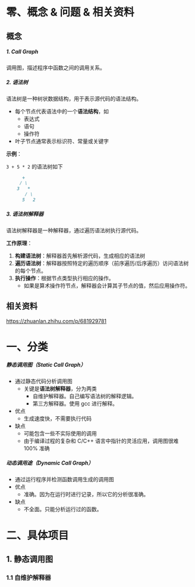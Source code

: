 # 零、概念 & 问题 & 相关资料

## 概念

##### 1. Call Graph

调用图，描述程序中函数之间的调用关系。

##### 2. 语法树

语法树是一种树状数据结构，用于表示源代码的语法结构。

- 每个节点代表语法中的一个**语法结构**，如
  - 表达式
  - 语句
  - 操作符
- 叶子节点通常表示标识符、常量或关键字

**示例**：

`3 + 5 * 2` 的语法树如下

```markdown
      +
     / \
    3   *
       / \
      5   2

```

##### 3. 语法树解释器

语法树解释器是一种解释器，通过遍历语法树执行源代码。

**工作原理**：

1. **构建语法树**：解释器首先解析源代码，生成相应的语法树
2. **遍历语法树**：解释器按照特定的遍历顺序（前序遍历/后序遍历）访问语法树的每个节点。
3. **执行操作**：根据节点类型执行相应的操作。
   - 如果是算术操作符节点，解释器会计算其子节点的值，然后应用操作符。





## 相关资料

https://zhuanlan.zhihu.com/p/681929781





# 一、分类

##### 静态调用图（Static Call Graph）

- 通过静态代码分析调用图
  - 关键是**语法树解释器**，分为两类
    - 自维护解释器。自己编写语法树的解释逻辑。
    - 第三方解释器。使用 gcc 进行解释。
- 优点
  - 生成速度快，不需要执行代码
- 缺点
  - 可能包含一些不实际使用的调用
  - 由于编译过程的复杂和 C/C++ 语言中指针的灵活应用，调用图很难 100% 准确



##### 动态调用途（Dynamic Call Graph）

- 通过运行程序并检测函数调用生成的调用图
- 优点
  - 准确。因为在运行时进行记录，所以它的分析很准确。
- 缺点
  - 不全面。只能分析运行过的函数。



# 二、具体项目

## 1. 静态调用图

### 1.1 自维护解释器

